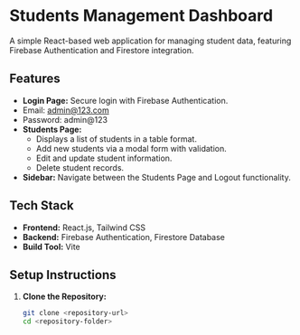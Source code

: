 # Students Management Dashboard

A simple React-based web application for managing student data, featuring Firebase Authentication and Firestore integration.

## Features
- **Login Page:** Secure login with Firebase Authentication.
- Email: admin@123.com
- Password: admin@123
- **Students Page:** 
  - Displays a list of students in a table format.
  - Add new students via a modal form with validation.
  - Edit and update student information.
  - Delete student records.
- **Sidebar:** Navigate between the Students Page and Logout functionality.

## Tech Stack
- **Frontend:** React.js, Tailwind CSS
- **Backend:** Firebase Authentication, Firestore Database
- **Build Tool:** Vite

## Setup Instructions

1. **Clone the Repository:**
   ```bash
   git clone <repository-url>
   cd <repository-folder>
